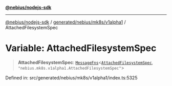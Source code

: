 [**@nebius/nodejs-sdk**](../../../../../README.md)

***

[@nebius/nodejs-sdk](../../../../../README.md) / [generated/nebius/mk8s/v1alpha1](../README.md) / AttachedFilesystemSpec

# Variable: AttachedFilesystemSpec

> **AttachedFilesystemSpec**: [`MessageFns`](../../../../../runtime/protos/core/interfaces/MessageFns.md)\<[`AttachedFilesystemSpec`](../interfaces/AttachedFilesystemSpec.md), `"nebius.mk8s.v1alpha1.AttachedFilesystemSpec"`\>

Defined in: src/generated/nebius/mk8s/v1alpha1/index.ts:5325
